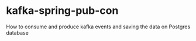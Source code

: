 # kafka-spring-pub-con
How to consume and produce kafka events and saving the data on Postgres database
